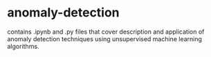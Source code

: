 # anomaly-detection
contains .ipynb and .py files that cover description and application of anomaly detection techniques using unsupervised machine learning algorithms.
